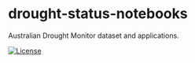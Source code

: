 # drought-status-notebooks
Australian Drought Monitor dataset and applications.

<!-- Badges start -->

[![License](https://licensebuttons.net/l/by-nc-sa/3.0/88x31.png)](#license)

<!-- Badges end -->
